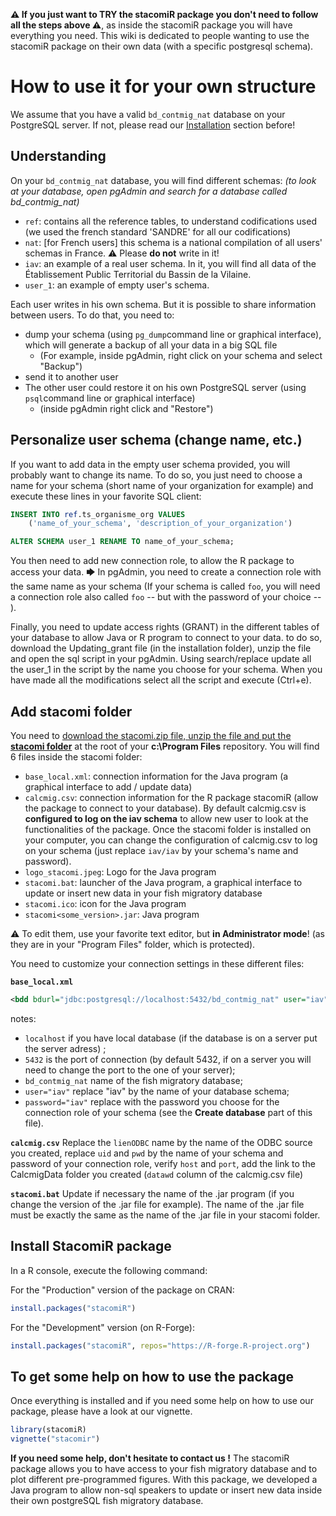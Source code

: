 **⚠ If you just want to TRY the stacomiR package you don't need to follow all the steps above ⚠**, as inside the stacomiR package you will have everything you need. This wiki is dedicated to people wanting to use the stacomiR package on their own data (with a specific postgresql schema).


# How to use it for your own structure
We assume that you have a valid `bd_contmig_nat` database on your PostgreSQL server. If not, please read our [Installation](https://github.com/MarionLegrandLogrami/stacomiR/tree/master/Installation) section before!

## Understanding

On your `bd_contmig_nat` database, you will find different schemas:
*(to look at your database, open pgAdmin and search for a database called bd_contmig_nat)*
- `ref`: contains all the reference tables, to understand codifications used (we used the french standard 'SANDRE' for all our codifications)
- `nat`: [for French users] this schema is a national compilation of all users' schemas in France. ⚠ Please **do not** write in it!
- `iav`: an example of a real user schema. In it, you will find all data of the Établissement Public Territorial du Bassin de la Vilaine.
- `user_1`: an example of empty user's schema.

Each user writes in his own schema. But it is possible to share information between users.
To do that, you need to:
 - dump your schema (using `pg_dump`command line or graphical interface), which will generate a backup of all your data in a big SQL file
  	 - (For example, inside pgAdmin,  right click on your schema and select "Backup")
 - send it to another user
 - The other user could restore it on his own PostgreSQL server (using `psql`command line or graphical interface)
	 - (inside pgAdmin right click and "Restore")


## Personalize user schema (change name, etc.)

If you want to add data in the empty user schema provided, you will probably want to change its name. To do so, you just need to choose a name for your schema (short name of your organization for example) and execute these lines in your favorite SQL client:

```sql
INSERT INTO ref.ts_organisme_org VALUES
    ('name_of_your_schema', 'description_of_your_organization')

ALTER SCHEMA user_1 RENAME TO name_of_your_schema;
```
You then need to add new connection role, to allow the R package to access your data.
🡆 In pgAdmin, you need to create a connection role with the same name as your schema (If your schema is called `foo`, you will need a connection role also called `foo` -- but with the password of your choice -- ).

Finally, you need to update access rights (GRANT) in the different tables of your database to allow Java or R program to connect to your data. to do so, download the Updating_grant file (in the installation folder), unzip the file and open the sql script in your pgAdmin. Using search/replace update all the user_1 in the script by the name you choose for your schema. When you have made all the modifications select all the script and execute (Ctrl+e).

## Add stacomi folder

You need to [download the stacomi.zip file, unzip the file and put the **stacomi folder**](https://github.com/MarionLegrandLogrami/stacomiR/tree/master/Installation) at the root of your **c:\Program Files** repository.
You will find 6 files inside the stacomi folder:
- `base_local.xml`: connection information for the Java program (a graphical interface to add / update data)
- `calcmig.csv`: connection information for the R package stacomiR (allow the package to connect to your database). By default calcmig.csv is **configured to log on the iav schema** to allow new user to look at the functionalities of the package. Once the stacomi folder is installed on your computer, you can change the configuration of calcmig.csv to log on your schema (just replace `iav/iav` by your schema's name and password).
- `logo_stacomi.jpeg`: Logo for the Java program
- `stacomi.bat`: launcher of the Java program, a graphical interface to update or insert new data in your fish migratory database
- `stacomi.ico`: icon for the Java program
- `stacomi<some_version>.jar`: Java program

⚠ To edit them, use your favorite text editor, but **in Administrator mode**! (as they are in your "Program Files" folder, which is protected).

You need to customize your connection settings in these different files:

**`base_local.xml`**
```xml
<bdd bdurl="jdbc:postgresql://localhost:5432/bd_contmig_nat" user="iav" password="iav" />
```
notes: 
- `localhost` if you have local database (if the database is on a server put the server adress) ; 
- `5432` is the port of connection (by default 5432, if on a server you will need to change the port to the one of your server); 
- `bd_contmig_nat` name of the fish migratory database; 
- `user="iav"` replace "iav" by the name of your database schema; 
- `password="iav"` replace with the password you choose for the connection role of your schema (see the **Create database** part of this file).

**`calcmig.csv`**
Replace the `lienODBC` name by the name of the ODBC source you created, replace `uid` and `pwd` by the name of your schema and password of your connection role, verify `host` and `port`, add the link to the CalcmigData folder you created (`datawd` column of the calcmig.csv file)

**`stacomi.bat`**
Update if necessary the name of the .jar program (if you change the version of the .jar file for example). The name of the .jar file must be exactly the same as the name of the .jar file in your stacomi folder.

## Install StacomiR package
In a R console, execute the following command:

For the "Production" version of the package on CRAN:
```R
install.packages("stacomiR")
``` 
For the "Development" version (on R-Forge):
```R
install.packages("stacomiR", repos="https://R-forge.R-project.org")
``` 

## To get some help on how to use the package
Once everything is installed and if you need some help on how to use our package, please have a look at our vignette.
```R
library(stacomiR)
vignette("stacomir")
```

**If you need some help, don't hesitate to contact us !** The stacomiR package allows you to have access to your fish migratory database and to plot different pre-programmed figures. With this package, we developed a Java program to allow non-sql speakers to update or insert new data inside their own postgreSQL fish migratory database.

